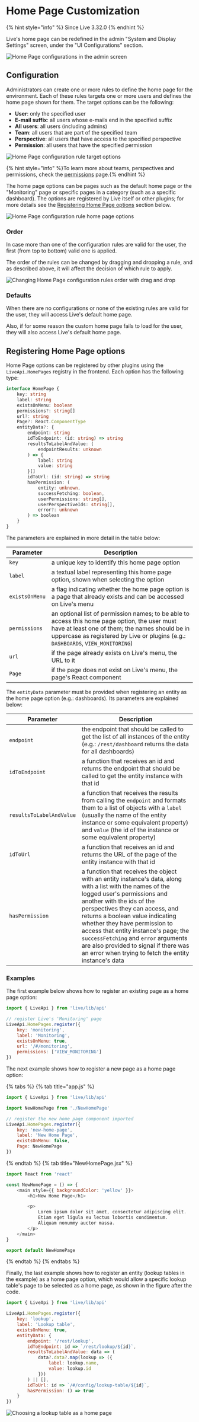 # Home Page Customization

{% hint style="info" %}
Since Live 3.32.0
{% endhint %}

Live's home page can be redefined in the admin "System and Display Settings" screen, under the "UI Configurations" section.

![Home Page configurations in the admin screen](<../../.gitbook/assets/home-page-customization-1.png>)

## Configuration

Administrators can create one or more rules to define the home page for the environment. Each of these rules targets one or more users and defines the home page shown for them. The target options can be the following:
- **User**: only the specified user
- **E-mail suffix**: all users whose e-mails end in the specified suffix
- **All users**: all users (including admins)
- **Team**: all users that are part of the specified team
- **Perspective**: all users that have access to the specified perspective
- **Permission**: all users that have the specified permission

![Home Page configuration rule target options](<../../.gitbook/assets/home-page-customization-2.png>)

{% hint style="info" %}To learn more about teams, perspectives and permissions, check the [permissions](../../features/access-permision.md) page.{% endhint %}

The home page options can be pages such as the default home page or the "Monitoring" page or specific pages in a category (such as a specific dashboard). The options are registered by Live itself or other plugins; for more details see the [Registering Home Page options](#registering-home-page-options) section below.

![Home Page configuration rule home page options](<../../.gitbook/assets/home-page-customization-3.png>)

### Order

In case more than one of the configuration rules are valid for the user, the first (from top to bottom) valid one is applied.

The order of the rules can be changed by dragging and dropping a rule, and as described above, it will affect the decision of which rule to apply.

![Changing Home Page configuration rules order with drag and drop](<../../.gitbook/assets/home-page-customization-4.png>)

### Defaults

When there are no configurations or none of the existing rules are valid for the user, they will access Live's default home page.

Also, if for some reason the custom home page fails to load for the user, they will also access Live's default home page.

## Registering Home Page options

Home Page options can be registered by other plugins using the `LiveApi.HomePages` registry in the frontend. Each option has the following type:

```typescript
interface HomePage {
    key: string
    label: string
    existsOnMenu: boolean
    permissions?: string[]
    url?: string
    Page?: React.ComponentType
    entityData?: {
        endpoint: string
        idToEndpoint: (id: string) => string
        resultsToLabelAndValue: (
            endpointResults: unknown
        ) => {
            label: string
            value: string
        }[]
        idToUrl: (id: string) => string
        hasPermission: (
            entity: unknown,
            successFetching: boolean,
            userPermissions: string[],
            userPerspectiveIds: string[],
            error?: unknown
        ) => boolean
    }
}
```

The parameters are explained in more detail in the table below:

| Parameter      | Description                                                                                                                                                                                                                          |
| -------------- | ------------------------------------------------------------------------------------------------------------------------------------------------------------------------------------------------------------------------------------ |
| `key`          | a unique key to identify this home page option                                                                                                                                                                                       |
| `label`        | a textual label representing this home page option, shown when selecting the option                                                                                                                                                  |
| `existsOnMenu` | a flag indicating whether the home page option is a page that already exists and can be accessed on Live's menu                                                                                                                      |
| `permissions`  | an optional list of permission names; to be able to access this home page option, the user must have at least one of them; the names should be in uppercase as registered by Live or plugins (e.g.: `DASHBOARDS`, `VIEW_MONITORING`) |
| `url`          | if the page already exists on Live's menu, the URL to it                                                                                                                                                                             |
| `Page`         | if the page does not exist on Live's menu, the page's React component                                                                                                                                                                |

The `entityData` parameter must be provided when registering an entity as the home page option (e.g.: dashboards). Its parameters are explained below:

| Parameter                | Description                                                                                                                                                                                                                                                                                                                                                                                                                                                  |
| ------------------------ | ------------------------------------------------------------------------------------------------------------------------------------------------------------------------------------------------------------------------------------------------------------------------------------------------------------------------------------------------------------------------------------------------------------------------------------------------------------ |
| `endpoint`               | the endpoint that should be called to get the list of all instances of the entity (e.g.: `/rest/dashboard` returns the data for all dashboards)                                                                                                                                                                                                                                                                                                              |
| `idToEndpoint`           | a function that receives an id and returns the endpoint that should be called to get the entity instance with that id                                                                                                                                                                                                                                                                                                                                        |
| `resultsToLabelAndValue` | a function that receives the results from calling the `endpoint` and formats them to a list of objects with a `label` (usually the name of the entity instance or some equivalent property) and `value` (the id of the instance or some equivalent property)                                                                                                                                                                                                 |
| `idToUrl`                | a function that receives an id and returns the URL of the page of the entity instance with that id                                                                                                                                                                                                                                                                                                                                                           |
| `hasPermission`          | a function that receives the object with an entity instance's data, along with a list with the names of the logged user's permissions and another with the ids of the perspectives they can access, and returns a boolean value indicating whether they have permission to access that entity instance's page; the `successFetching` and `error` arguments are also provided to signal if there was an error when trying to fetch the entity instance's data |

### Examples

The first example below shows how to register an existing page as a home page option:

```javascript
import { LiveApi } from 'live/lib/api'

// register Live's 'Monitoring' page
LiveApi.HomePages.register({
    key: 'monitoring',
    label: 'Monitoring',
    existsOnMenu: true,
    url: '/#/monitoring',
    permissions: ['VIEW_MONITORING']
})
```

The next example shows how to register a new page as a home page option:

{% tabs %}
{% tab title="app.js" %}
```javascript
import { LiveApi } from 'live/lib/api'

import NewHomePage from './NewHomePage'

// register the new home page component imported
LiveApi.HomePages.register({
    key: 'new-home-page',
    label: 'New Home Page',
    existsOnMenu: false,
    Page: NewHomePage
})
```
{% endtab %}
{% tab title="NewHomePage.jsx" %}
```javascript
import React from 'react'

const NewHomePage = () => {
    <main style={{ backgroundColor: 'yellow' }}>
        <h1>New Home Page</h1>

        <p>
            Lorem ipsum dolor sit amet, consectetur adipiscing elit.
            Etiam eget ligula eu lectus lobortis condimentum.
            Aliquam nonummy auctor massa.
        </p>
    </main>
}

export default NewHomePage
```
{% endtab %}
{% endtabs %}

Finally, the last example shows how to register an entity (lookup tables in the example) as a home page option, which would allow a specific lookup table's page to be selected as a home page, as shown in the figure after the code.

```javascript
import { LiveApi } from 'live/lib/api'

LiveApi.HomePages.register({
    key: 'lookup',
    label: 'Lookup table',
    existsOnMenu: true,
    entityData: {
        endpoint: '/rest/lookup',
        idToEndpoint: id => `/rest/lookup/${id}`,
        resultsToLabelAndValue: data => (
            data?.data?.map(lookup => ({
                label: lookup.name,
                value: lookup.id
            }))
        ) || [],
        idToUrl: id => `/#/config/lookup-table/${id}`,
        hasPermission: () => true
    }
})
```

![Choosing a lookup table as a home page](<../../.gitbook/assets/home-page-customization-5.png>)
